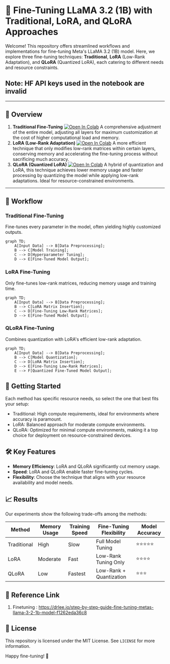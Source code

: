 
# 🦙 Fine-Tuning LLaMA 3.2 (1B) with Traditional, LoRA, and QLoRA Approaches

Welcome! This repository offers streamlined workflows and implementations for fine-tuning Meta's LLaMA 3.2 (1B) model. Here, we explore three fine-tuning techniques: **Traditional**, **LoRA** (Low-Rank Adaptation), and **QLoRA** (Quantized LoRA), each catering to different needs and resource constraints.

## Note: **HF API keys used in the notebook are invalid**
---

## 📌 Overview

1. **Traditional Fine-Tuning**  [![Open In Colab](https://colab.research.google.com/assets/colab-badge.svg)](https://colab.research.google.com/drive/1NiQp9lOsfmDV92urmzmBTTAxcs7ZiR8k?usp=sharing)
   A comprehensive adjustment of the entire model, adjusting all layers for maximum customization at the cost of higher computational load and memory.
2. **LoRA (Low-Rank Adaptation)**  [![Open In Colab](https://colab.research.google.com/assets/colab-badge.svg)](https://colab.research.google.com/drive/1xCWY-606IK1cK8-MoJTgvpXn00u4AJ8d?usp=sharing)
   A more efficient technique that only modifies low-rank matrices within certain layers, conserving memory and accelerating the fine-tuning process without sacrificing much accuracy.
3. **QLoRA (Quantized LoRA)**  [![Open In Colab](https://colab.research.google.com/assets/colab-badge.svg)](https://colab.research.google.com/drive/1K94mh-gPoXaCukgthPfNDa3ZgIr-qGZP?usp=sharing)
   A hybrid of quantization and LoRA, this technique achieves lower memory usage and faster processing by quantizing the model while applying low-rank adaptations. Ideal for resource-constrained environments.

---

## 🔄 Workflow

### Traditional Fine-Tuning

Fine-tunes every parameter in the model, often yielding highly customized outputs.

```mermaid
graph TD;
    A[Input Data] --> B[Data Preprocessing];
    B --> C[Model Training];
    C --> D[Hyperparameter Tuning];
    D --> E[Fine-Tuned Model Output];
```

### LoRA Fine-Tuning

Only fine-tunes low-rank matrices, reducing memory usage and training time.

```mermaid
graph TD;
    A[Input Data] --> B[Data Preprocessing];
    B --> C[LoRA Matrix Insertion];
    C --> D[Fine-Tuning Low-Rank Matrices];
    D --> E[Fine-Tuned Model Output];
```

### QLoRA Fine-Tuning

Combines quantization with LoRA's efficient low-rank adaptation.

```mermaid
graph TD;
    A[Input Data] --> B[Data Preprocessing];
    B --> C[Model Quantization];
    C --> D[LoRA Matrix Insertion];
    D --> E[Fine-Tuning Low-Rank Matrices];
    E --> F[Quantized Fine-Tuned Model Output];
```

## 🚀 Getting Started

Each method has specific resource needs, so select the one that best fits your setup:

- Traditional: High compute requirements, ideal for environments where accuracy is paramount.
- LoRA: Balanced approach for moderate compute environments.
- QLoRA: Optimized for minimal compute environments, making it a top choice for deployment on resource-constrained devices.

## 🛠️ Key Features

- **Memory Efficiency**: LoRA and QLoRA significantly cut memory usage.
- **Speed**: LoRA and QLoRA enable faster fine-tuning cycles.
- **Flexibility**: Choose the technique that aligns with your resource availability and model needs.

## 📈 Results

Our experiments show the following trade-offs among the methods:

| Method      | Memory Usage | Training Speed | Fine-Tuning Flexibility | Model Accuracy |
|-------------|--------------|----------------|------------------------|----------------|
| Traditional | High         | Slow           | Full Model Tuning      | ⭐⭐⭐⭐⭐      |
| LoRA        | Moderate     | Fast           | Low-Rank Tuning Only   | ⭐⭐⭐⭐      |
| QLoRA       | Low          | Fastest        | Low-Rank + Quantization| ⭐⭐⭐       |

## 🤝 Reference Link
1. Finetuning : https://drlee.io/step-by-step-guide-fine-tuning-metas-llama-3-2-1b-model-f1262eda36c8



## 📄 License

This repository is licensed under the MIT License. See `LICENSE` for more information.

Happy fine-tuning! 🚀
```
